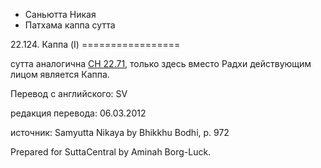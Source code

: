 









* Саньютта Никая
* Патхама каппа сутта


22\.124\. Каппа \(I\)
\=\=\=\=\=\=\=\=\=\=\=\=\=\=\=\=\=



сутта аналогична [СН 22\.71](/sn22\.71/ru/sv), только здесь вместо Радхи действующим лицом является Каппа\.



Перевод с английского: SV


редакция перевода: 06\.03\.2012


источник: Samyutta Nikaya by Bhikkhu Bodhi, p\. 972


Prepared for SuttaCentral by Aminah Borg\-Luck\.






